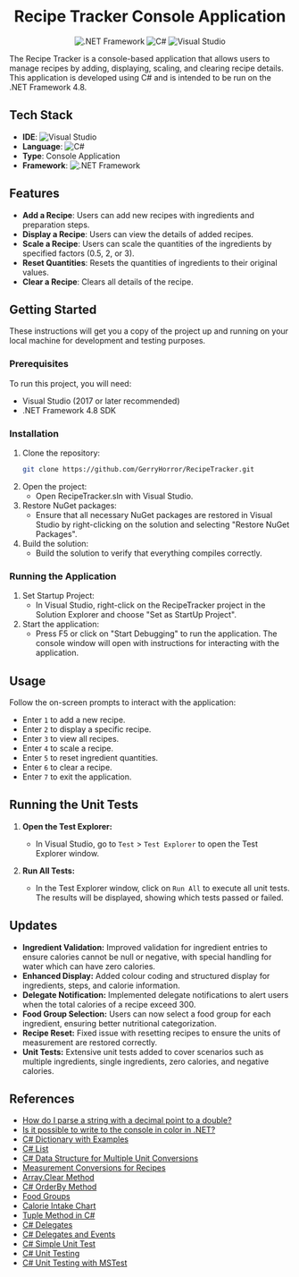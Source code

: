 <div align="center">
  <h1>Recipe Tracker Console Application</h1>
  <img src="https://img.shields.io/badge/.NET-Framework%204.8-blue" alt=".NET Framework">
  <img src="https://img.shields.io/badge/language-C%23-blueviolet" alt="C#">
  <img src="https://img.shields.io/badge/IDE-Visual%20Studio-purple" alt="Visual Studio">
</div>

The Recipe Tracker is a console-based application that allows users to manage recipes by adding, displaying, scaling, and clearing recipe details. This application is developed using C# and is intended to be run on the .NET Framework 4.8.

## Tech Stack

- **IDE**: ![Visual Studio](https://img.shields.io/badge/Visual_Studio-2019-purple.svg)
- **Language**: ![C#](https://img.shields.io/badge/C%23-9.0-blueviolet.svg)
- **Type**: Console Application
- **Framework**: ![.NET Framework](https://img.shields.io/badge/.NET_Framework-4.8-blue.svg)

## Features

- **Add a Recipe**: Users can add new recipes with ingredients and preparation steps.
- **Display a Recipe**: Users can view the details of added recipes.
- **Scale a Recipe**: Users can scale the quantities of the ingredients by specified factors (0.5, 2, or 3).
- **Reset Quantities**: Resets the quantities of ingredients to their original values.
- **Clear a Recipe**: Clears all details of the recipe.

## Getting Started

These instructions will get you a copy of the project up and running on your local machine for development and testing purposes.

### Prerequisites

To run this project, you will need:

- Visual Studio (2017 or later recommended)
- .NET Framework 4.8 SDK

### Installation
1. Clone the repository:
   ```bash
   git clone https://github.com/GerryHorror/RecipeTracker.git
2. Open the project:
   - Open RecipeTracker.sln with Visual Studio.
3. Restore NuGet packages:
   - Ensure that all necessary NuGet packages are restored in Visual Studio by right-clicking on the solution and selecting "Restore NuGet Packages".
4. Build the solution:
   - Build the solution to verify that everything compiles correctly.

### Running the Application

1. Set Startup Project:
   - In Visual Studio, right-click on the RecipeTracker project in the Solution Explorer and choose "Set as StartUp Project".
2. Start the application:
   - Press F5 or click on "Start Debugging" to run the application. The console window will open with instructions for interacting with the application.

## Usage

Follow the on-screen prompts to interact with the application:

- Enter `1` to add a new recipe.
- Enter `2` to display a specific recipe.
- Enter `3` to view all recipes.
- Enter `4` to scale a recipe.
- Enter `5` to reset ingredient quantities.
- Enter `6` to clear a recipe.
- Enter `7` to exit the application.

## Running the Unit Tests
1. **Open the Test Explorer:**
   - In Visual Studio, go to `Test` > `Test Explorer` to open the Test Explorer window.

2. **Run All Tests:**
   - In the Test Explorer window, click on `Run All` to execute all unit tests. The results will be displayed, showing which tests passed or failed.

## Updates

- **Ingredient Validation:** Improved validation for ingredient entries to ensure calories cannot be null or negative, with special handling for water which can have zero calories.
- **Enhanced Display:** Added colour coding and structured display for ingredients, steps, and calorie information.
- **Delegate Notification:** Implemented delegate notifications to alert users when the total calories of a recipe exceed 300.
- **Food Group Selection:** Users can now select a food group for each ingredient, ensuring better nutritional categorization.
- **Recipe Reset:** Fixed issue with resetting recipes to ensure the units of measurement are restored correctly.
- **Unit Tests:** Extensive unit tests added to cover scenarios such as multiple ingredients, single ingredients, zero calories, and negative calories.


## References

- [How do I parse a string with a decimal point to a double?](https://stackoverflow.com/questions/1354924/how-do-i-parse-a-string-with-a-decimal-point-to-a-double)
- [Is it possible to write to the console in color in .NET?](https://stackoverflow.com/questions/2743260/is-it-possible-to-write-to-the-console-in-colour-in-net)
- [C# Dictionary with Examples](https://www.geeksforgeeks.org/c-sharp-dictionary-with-examples/)
- [C# List](https://www.c-sharpcorner.com/article/c-sharp-list/)
- [C# Data Structure for Multiple Unit Conversions](https://stackoverflow.com/questions/495110/c-sharp-data-structure-for-multiple-unit-conversions)
- [Measurement Conversions for Recipes](https://www.thespruceeats.com/recipe-conversions-486768)
- [Array.Clear Method](https://learn.microsoft.com/en-us/dotnet/api/system.array.clear?view=net-8.0)
- [C# OrderBy Method](https://docs.microsoft.com/en-us/dotnet/api/system.linq.enumerable.orderby?view=net-5.0)
- [Food Groups](https://sweetlife.org.za/what-are-the-different-food-groups-a-simple-explanation/)
- [Calorie Intake Chart](https://www.webmd.com/diet/calories-chart)
- [Tuple Method in C#](https://www.geeksforgeeks.org/c-sharp-tuple-class/)
- [C# Delegates](https://docs.microsoft.com/en-us/dotnet/csharp/programming-guide/delegates/)
- [C# Delegates and Events](https://www.tutorialsteacher.com/csharp/csharp-delegates)
- [C# Simple Unit Test](https://docs.microsoft.com/en-us/visualstudio/test/walkthrough-creating-and-running-unit-tests-for-managed-code)
- [C# Unit Testing](https://docs.microsoft.com/en-us/visualstudio/test/unit-test-basics)
- [C# Unit Testing with MSTest](https://docs.microsoft.com/en-us/dotnet/core/testing/unit-testing-with-mstest)
